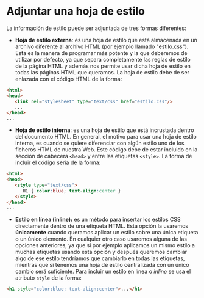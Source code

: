 # Adjuntar una hoja de estilo

La información de estilo puede ser adjuntada de tres formas diferentes:

* **Hoja de estilo externa**: es una hoja de estilo que está almacenada en un archivo diferente al archivo HTML (por ejemplo llamado "estilo.css"). Esta es la manera de programar más potente y la que deberemos de utilizar por defecto, ya que separa completamente las reglas de estilo de la página HTML y además nos permite usar dicha hoja de estilo en todas las páginas HTML que queramos. La hoja de estilo debe de ser enlazada con el código HTML de la forma:

```html
<html>
<head>
   <link rel="stylesheet" type="text/css" href="estilo.css"/>
   ...
</head>
...
```

* **Hoja de estilo interna**: es una hoja de estilo que está incrustada dentro del documento HTML. En general, el motivo para usar una hoja de estilo interna, es cuando se quiere diferenciar con algún estilo uno de los ficheros HTML de nuestra Web. Este código debe de estar incluido en la sección de cabecera `<head>` y entre las etiquetas `<style>`. La forma de incluir el código sería de la forma:

```html
<html>
<head>
   <style type="text/css">
      H1 { color:blue; text-align:center }
   </style>
</head>
...
```

* **Estilo en línea (inline):** es un método para insertar los estilos CSS directamente dentro de una etiqueta HTML. Esta opción la usaremos **únicamente** cuando queramos aplicar un estilo sobre una única etiqueta o un único elemento. En cualquier otro caso usaremos alguna de las opciones anteriores, ya que si por ejemplo aplicamos un mismo estilo a muchas etiquetas usando esta opción y después queremos cambiar algo de ese estilo tendríamos que cambiarlo en todas las etiquetas, mientras que si tenemos una hoja de estilo centralizada con un único cambio será suficiente. 
Para incluir un estilo en línea o _inline_ se usa el atributo `style` de la forma:

```html
<h1 style="color:blue; text-align:center">...</h1>
```
